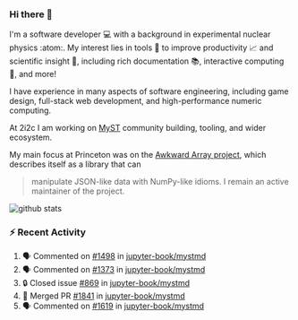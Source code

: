 ### Hi there 👋 

I'm a software developer 💻 with a background in experimental nuclear physics :atom:. My interest lies in tools :wrench: to improve productivity :chart_with_upwards_trend: and scientific insight :telescope:, including rich documentation 📚, interactive computing 🧮, and more! 

I have experience in many aspects of software engineering, including game design, full-stack web development, and high-performance numeric computing. 

At 2i2c I am working on [MyST](https://github.com/jupyter-book/mystmd) community building, tooling, and wider ecosystem. 

My main focus at Princeton was on the [Awkward Array project](awkward-array.org/), which describes itself as a library that can 
> manipulate JSON-like data with NumPy-like idioms. I remain an active maintainer of the project. 

![github stats](https://github-readme-stats.vercel.app/api?username=agoose77&show_icons=true&hide_rank=true&hide_title=true&bg_color=30,e76445,904e95&text_color=efe3ec&icon_color=efe3ec)
<!--
**agoose77/agoose77** is a ✨ _special_ ✨ repository because its `README.md` (this file) appears on your GitHub profile.

Here are some ideas to get you started:

- 🔭 I’m currently working on ...
- 🌱 I’m currently learning ...
- 👯 I’m looking to collaborate on ...
- 🤔 I’m looking for help with ...
- 💬 Ask me about ...
- 📫 How to reach me: ...
- 😄 Pronouns: ...
- ⚡ Fun fact: ...
-->

### :zap: Recent Activity

<!--START_SECTION:activity-->
1. 🗣 Commented on [#1498](https://github.com/jupyter-book/mystmd/issues/1498#issuecomment-2640021468) in [jupyter-book/mystmd](https://github.com/jupyter-book/mystmd)
2. 🗣 Commented on [#1373](https://github.com/jupyter-book/mystmd/issues/1373#issuecomment-2639955692) in [jupyter-book/mystmd](https://github.com/jupyter-book/mystmd)
3. 🔒 Closed issue [#869](https://github.com/jupyter-book/mystmd/issues/869) in [jupyter-book/mystmd](https://github.com/jupyter-book/mystmd)
4. 🎉 Merged PR [#1841](https://github.com/jupyter-book/mystmd/pull/1841) in [jupyter-book/mystmd](https://github.com/jupyter-book/mystmd)
5. 🗣 Commented on [#1619](https://github.com/jupyter-book/mystmd/issues/1619#issuecomment-2637135982) in [jupyter-book/mystmd](https://github.com/jupyter-book/mystmd)
<!--END_SECTION:activity-->
